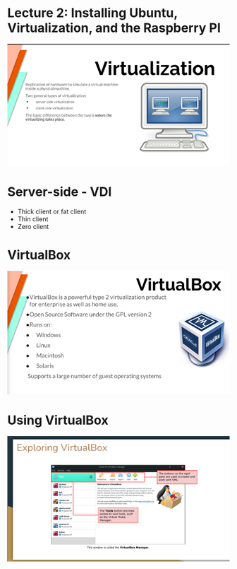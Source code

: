 # Lecture 2: Installing Ubuntu, Virtualization, and the Raspberry PI

![VirtualMachine](lab2notes1.png)

# Server-side - VDI
- Thick client or fat client
- Thin client
- Zero client

# VirtualBox
![VMBox](lab2notes2.png)

# Using VirtualBox
![ExploringVM](lab2notes3.png)
